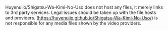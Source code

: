 Huyenuiio/Shigatsu-Wa-Kimi-No-Uso does not host any files, it merely links to 3rd party services. Legal issues should be taken up with the file hosts and providers. (https://huyenuiio.github.io/Shigatsu-Wa-Kimi-No-Uso/) is not responsible for any media files shown by the video providers.
